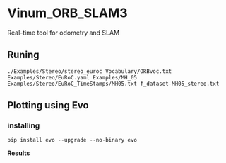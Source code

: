 # Vinum_ORB_SLAM3
Real-time tool for odometry and SLAM 

## Runing
```
./Examples/Stereo/stereo_euroc Vocabulary/ORBvoc.txt Examples/Stereo/EuRoC.yaml Examples/MH_05 Examples/Stereo/EuRoC_TimeStamps/MH05.txt f_dataset-MH05_stereo.txt 
```

## Plotting using Evo

### installing
```
pip install evo --upgrade --no-binary evo
```
**Results**
```



```
